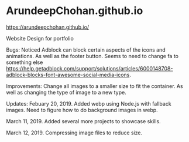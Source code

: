 # ArundeepChohan.github.io
https://arundeepchohan.github.io/

Website Design for portfolio

Bugs: Noticed Adblock can block certain aspects of the icons and animations. As well as the footer button.
Seems to need to change fa to something else https://help.getadblock.com/support/solutions/articles/6000148708-adblock-blocks-font-awesome-social-media-icons.

Improvements: Change all images to a smaller size to fit the container. As well as changing the type of image to a new type. 

Updates: Febuary 20, 2019. Added webp using Node.js with fallback images. Need to figure how to do background images in webp.

March 11, 2019. Added several more projects to showcase skills.

March 12, 2019. Compressing image files to reduce size.
